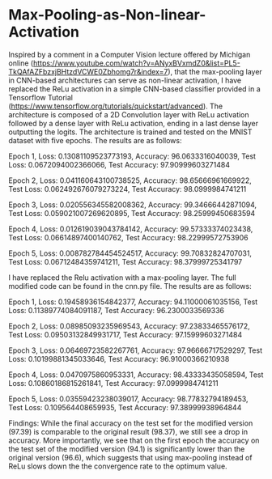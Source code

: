 # Max-Pooling-as-Non-linear-Activation
Inspired by a comment in a Computer Vision lecture offered by Michigan online (https://www.youtube.com/watch?v=ANyxBVxmdZ0&list=PL5-TkQAfAZFbzxjBHtzdVCWE0Zbhomg7r&index=7), 
that the max-pooling layer in CNN-based architectures can serve as non-linear activation, I have replaced the ReLu activation in a simple CNN-based classifier provided
in a Tensorflow Tutorial (https://www.tensorflow.org/tutorials/quickstart/advanced). 
The architecture is composed of a 2D Convolution layer with ReLu activation followed by a dense layer with ReLu activation, ending in a last dense layer outputting the
logits. The architecture is trained and tested on the MNIST dataset with five epochs. The results are as follows: 

  Epoch 1, Loss: 0.13081109523773193, Accuracy: 96.0633316040039, Test Loss: 0.0672094002366066, Test Accuracy: 97.90999603271484
  
  Epoch 2, Loss: 0.041160643100738525, Accuracy: 98.65666961669922, Test Loss: 0.062492676079273224, Test Accuracy: 98.0999984741211
  
  Epoch 3, Loss: 0.020556345582008362, Accuracy: 99.34666442871094, Test Loss: 0.059021007269620895, Test Accuracy: 98.25999450683594
  
  Epoch 4, Loss: 0.012619039043784142, Accuracy: 99.57333374023438, Test Loss: 0.06614897400140762, Test Accuracy: 98.22999572753906
  
  Epoch 5, Loss: 0.008782784454524517, Accuracy: 99.70832824707031, Test Loss: 0.06712484359741211, Test Accuracy: 98.37999725341797
  
  
I have replaced the Relu activation with a max-pooling layer. The full modified code can be found in the cnn.py file. The results are as follows:

  Epoch 1, Loss: 0.19458936154842377, Accuracy: 94.11000061035156, Test Loss: 0.11389774084091187, Test Accuracy: 96.2300033569336
  
  Epoch 2, Loss: 0.08985093235969543, Accuracy: 97.23833465576172, Test Loss: 0.09503132849931717, Test Accuracy: 97.15999603271484
  
  Epoch 3, Loss: 0.06469723582267761, Accuracy: 97.96666717529297, Test Loss: 0.10199881345033646, Test Accuracy: 96.91000366210938
  
  Epoch 4, Loss: 0.0470975860953331, Accuracy: 98.43333435058594, Test Loss: 0.10860186815261841, Test Accuracy: 97.0999984741211
  
  Epoch 5, Loss: 0.03559423238039017, Accuracy: 98.77832794189453, Test Loss: 0.109564408659935, Test Accuracy: 97.38999938964844
  
Findings:
While the final accuracy on the test set for the modified version (97.39) is comparable to the original result (98.37), we still see a drop in accuracy.
More importantly, we see that on the first epoch the accuracy on the test set of the modified version (94.1) is significantly lower than the original version (96.6),
which suggests that using max-pooling instead of ReLu slows down the the convergence rate to the optimum value. 
